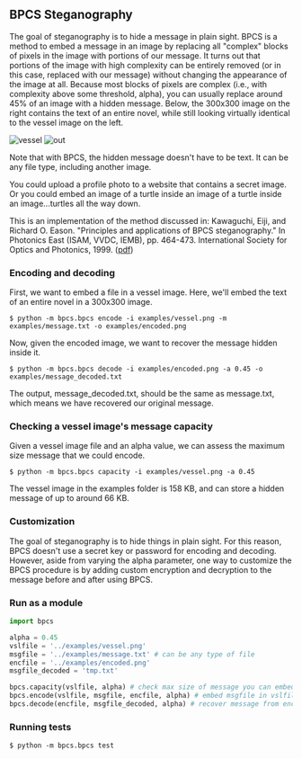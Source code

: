 ## BPCS Steganography

The goal of steganography is to hide a message in plain sight. BPCS is a method to embed a message in an image by replacing all "complex" blocks of pixels in the image with portions of our message. It turns out that portions of the image with high complexity can be entirely removed (or in this case, replaced with our message) without changing the appearance of the image at all. Because most blocks of pixels are complex (i.e., with complexity above some threshold, alpha), you can usually replace around 45% of an image with a hidden message. Below, the 300x300 image on the right contains the text of an entire novel, while still looking virtually identical to the vessel image on the left.

![vessel](https://cloud.githubusercontent.com/assets/1677179/14302935/10adb242-fb74-11e5-9cc7-e5a213760876.png)
![out](https://cloud.githubusercontent.com/assets/1677179/14302974/712fdfc8-fb74-11e5-89fe-a11a2116f055.png)

Note that with BPCS, the hidden message doesn't have to be text. It can be any file type, including another image.

You could upload a profile photo to a website that contains a secret image. Or you could embed an image of a turtle inside an image of a turtle inside an image...turtles all the way down.

This is an implementation of the method discussed in: Kawaguchi, Eiji, and Richard O. Eason. "Principles and applications of BPCS steganography." In Photonics East (ISAM, VVDC, IEMB), pp. 464-473. International Society for Optics and Photonics, 1999. ([pdf](http://web.eece.maine.edu/~eason/steg/SPIE98.pdf))

### Encoding and decoding

First, we want to embed a file in a vessel image. Here, we'll embed the text of an entire novel in a 300x300 image.

`$ python -m bpcs.bpcs encode -i examples/vessel.png -m examples/message.txt -o examples/encoded.png`

Now, given the encoded image, we want to recover the message hidden inside it.

`$ python -m bpcs.bpcs decode -i examples/encoded.png -a 0.45 -o examples/message_decoded.txt`

The output, message_decoded.txt, should be the same as message.txt, which means we have recovered our original message.

### Checking a vessel image's message capacity

Given a vessel image file and an alpha value, we can assess the maximum size message that we could encode.

`$ python -m bpcs.bpcs capacity -i examples/vessel.png -a 0.45`

The vessel image in the examples folder is 158 KB, and can store a hidden message of up to around 66 KB.

### Customization

The goal of steganography is to hide things in plain sight. For this reason, BPCS doesn't use a secret key or password for encoding and decoding. However, aside from varying the alpha parameter, one way to customize the BPCS procedure is by adding custom encryption and decryption to the message before and after using BPCS.

### Run as a module

```python
import bpcs

alpha = 0.45
vslfile = '../examples/vessel.png'
msgfile = '../examples/message.txt' # can be any type of file
encfile = '../examples/encoded.png'
msgfile_decoded = 'tmp.txt'

bpcs.capacity(vslfile, alpha) # check max size of message you can embed in vslfile
bpcs.encode(vslfile, msgfile, encfile, alpha) # embed msgfile in vslfile, write to encfile
bpcs.decode(encfile, msgfile_decoded, alpha) # recover message from encfile
```

### Running tests

`$ python -m bpcs.bpcs test`
